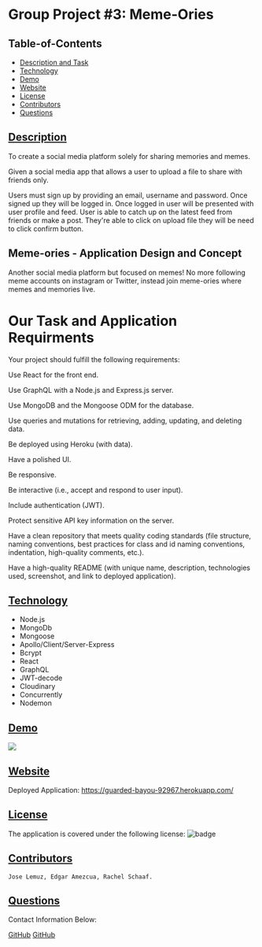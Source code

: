 # Group Project #3: Meme-Ories

  ## Table-of-Contents
  * [Description and Task](#description)
  * [Technology](#technology)
  * [Demo](#demo)
  * [Website](#website)
  * [License](#license)   
  * [Contributors](#Contributors)
  * [Questions](#questions)


 ## [Description](#description)

To create a social media platform solely for sharing memories and memes.

Given a social media app that allows a user to upload a file to share with friends only.

Users must sign up by providing an email, username and password.
Once signed up they will be logged in.
Once logged in user will be presented with user profile and feed. 
User is able to catch up on the latest feed from friends or make a post.
They're able to click on upload file they will be need to click confirm button.
 
 ## Meme-ories - Application Design and Concept

Another social media platform but focused on memes! No more following meme accounts on instagram or Twitter, instead join meme-ories where memes and memories live. 

 # Our Task and Application Requirments

Your project should fulfill the following requirements:

Use React for the front end.

Use GraphQL with a Node.js and Express.js server.

Use MongoDB and the Mongoose ODM for the database.

Use queries and mutations for retrieving, adding, updating, and deleting data.

Be deployed using Heroku (with data).

Have a polished UI.

Be responsive.

Be interactive (i.e., accept and respond to user input).

Include authentication (JWT).

Protect sensitive API key information on the server.

Have a clean repository that meets quality coding standards (file structure, naming conventions, best practices for class and id naming conventions, indentation, high-quality comments, etc.).

Have a high-quality README (with unique name, description, technologies used, screenshot, and link to deployed application).

 ## [Technology](#technology)

  - Node.js
  - MongoDb
  - Mongoose
  - Apollo/Client/Server-Express
  - Bcrypt
  - React
  - GraphQL
  - JWT-decode
  - Cloudinary
  - Concurrently
  - Nodemon

  ## [Demo](#demo)
  <img src="./Meme-ories.gif">

  ## [Website](#website)
  Deployed Application: https://guarded-bayou-92967.herokuapp.com/
   
  ## [License](#license)
  The application is covered under the following license:
![badge](https://img.shields.io/badge/license-apache-blue)
    
    
  ## [Contributors](#contributors)
  
    Jose Lemuz, Edgar Amezcua, Rachel Schaaf. 
    
  ## [Questions](#questions)
  Contact Information Below:
  
  [GitHub](https://github.com/jlemuz/deep-thoughts2.git)
  [GitHub](https://github.com/edamezcua/meme-ories.git)
